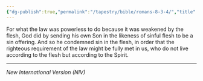 ```yaml
---
{"dg-publish":true,"permalink":"/tapestry/bible/romans-8-3-4/","title":"Romans 8:3-4","tags":["bible","bible-verse"],"dgHomeLink":true,"dgShowLocalGraph":true,"dgEnableSearch":true}
---
```


For what the law was powerless to do because it was weakened by the flesh, God did by sending his own Son in the likeness of sinful flesh to be a sin offering. And so he condemned sin in the flesh, in order that the righteous requirement of the law might be fully met in us, who do not live according to the flesh but according to the Spirit.

---
*New International Version (NIV)*